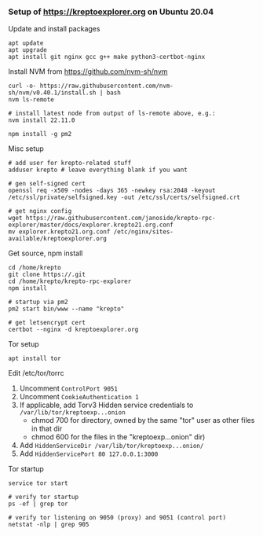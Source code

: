 ### Setup of https://kreptoexplorer.org on Ubuntu 20.04

Update and install packages

    apt update
    apt upgrade
    apt install git nginx gcc g++ make python3-certbot-nginx
    
Install NVM from https://github.com/nvm-sh/nvm

    curl -o- https://raw.githubusercontent.com/nvm-sh/nvm/v0.40.1/install.sh | bash
    nvm ls-remote
    
    # install latest node from output of ls-remote above, e.g.:
    nvm install 22.11.0 
    
    npm install -g pm2
    
Misc setup

    # add user for krepto-related stuff
    adduser krepto # leave everything blank if you want
    
    # gen self-signed cert
    openssl req -x509 -nodes -days 365 -newkey rsa:2048 -keyout /etc/ssl/private/selfsigned.key -out /etc/ssl/certs/selfsigned.crt
    
    # get nginx config
    wget https://raw.githubusercontent.com/janoside/krepto-rpc-explorer/master/docs/explorer.krepto21.org.conf
    mv explorer.krepto21.org.conf /etc/nginx/sites-available/kreptoexplorer.org

Get source, npm install

    cd /home/krepto
    git clone https://.git
    cd /home/krepto/krepto-rpc-explorer
    npm install
    
    # startup via pm2
    pm2 start bin/www --name "krepto"
    
    # get letsencrypt cert
    certbot --nginx -d kreptoexplorer.org
    
Tor setup

    apt install tor
    
Edit /etc/tor/torrc

1. Uncomment `ControlPort 9051`
2. Uncomment `CookieAuthentication 1`
3. If applicable, add Torv3 Hidden service credentials to `/var/lib/tor/kreptoexp...onion`
    * chmod 700 for directory, owned by the same "tor" user as other files in that dir
    * chmod 600 for the files in the "kreptoexp...onion" dir)
5. Add `HiddenServiceDir /var/lib/tor/kreptoexp...onion/`
6. Add `HiddenServicePort 80 127.0.0.1:3000`


Tor startup

    service tor start
    
    # verify tor startup
    ps -ef | grep tor
    
    # verify tor listening on 9050 (proxy) and 9051 (control port)
    netstat -nlp | grep 905
    
